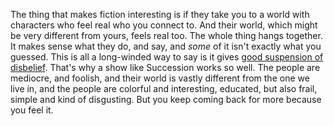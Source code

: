 The thing that makes fiction interesting is if they take you to a world with characters who feel real who you connect to. And their world, which might be very different from yours, feels real too. The whole thing hangs together. It makes sense what they do, and say, and <i>some</i> of it isn't exactly what you guessed. This is all a long-winded way to say is it gives <a href="https://en.wikipedia.org/wiki/Suspension_of_disbelief">good suspension of disbelief</a>. That's why a show like Succession works so well. The people are mediocre, and foolish, and their world is vastly different from the one we live in, and the people are colorful and interesting, educated, but also frail, simple and kind of disgusting. But you keep coming back for more because you feel it. 
